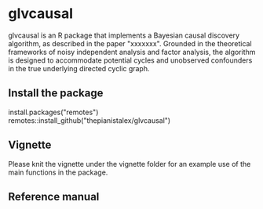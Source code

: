 
# glvcausal 

glvcausal is an R package that implements a Bayesian causal
discovery algorithm, as described in the paper "xxxxxxx". Grounded in the
theoretical frameworks of noisy independent analysis and factor analysis, the
algorithm is designed to accommodate potential cycles and unobserved confounders
in the true underlying directed cyclic graph.

## Install the package

install.packages("remotes")
remotes::install_github("thepianistalex/glvcausal")

## Vignette
Please knit the vignette under the vignette folder for an example use of the main functions in the package.

## Reference manual
